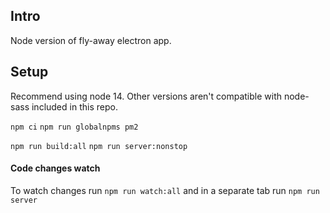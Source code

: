 ## Intro

Node version of fly-away electron app. 

## Setup
Recommend using node 14. Other versions aren't compatible with node-sass included in this repo.


`npm ci`
`npm run globalnpms pm2`

`npm run build:all`
`npm run server:nonstop`


#### Code changes watch

To watch changes run
`npm run watch:all`
and in a separate tab run 
`npm run server`